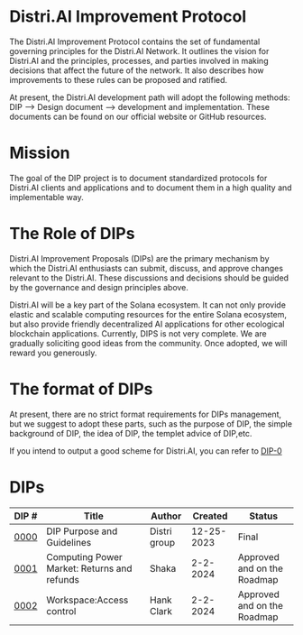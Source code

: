 # Distri.AI Improvement Protocol
The Distri.AI Improvement Protocol contains the set of fundamental governing principles for the Distri.AI Network. It outlines the vision for Distri.AI and the principles, processes, and parties involved in making decisions that affect the future of the network. It also describes how improvements to these rules can be proposed and ratified.

At present, the Distri.AI development path will adopt the following methods: DIP --> Design document --> development and implementation. These documents can be found on our official website or GitHub resources.

# Mission
The goal of the DIP project is to document standardized protocols for Distri.AI clients and applications and to document them in a high quality and implementable way.



# The  Role of DIPs
Distri.AI Improvement Proposals (DIPs) are the primary mechanism by which the Distri.AI enthusiasts can submit, discuss, and approve changes relevant to the Distri.AI. These discussions and decisions should be guided by the governance and design principles above.

Distri.AI will be a key part of the Solana ecosystem. It can not only provide elastic and scalable computing resources for the entire Solana ecosystem, but also provide friendly decentralized AI applications for other ecological blockchain applications. Currently, DIPS is not very complete. We are gradually soliciting good ideas from the community. Once adopted, we will reward you generously.

# The format of DIPs 
At present, there are no strict format requirements for DIPs management, but we suggest to adopt these parts, such as the purpose of DIP, the simple background of DIP, the idea of DIP, the templet advice of DIP,etc. 

If you intend to output a good scheme for Distri.AI, you can refer to [DIP-0](DIP-0.md)

# DIPs

|DIP #   | Title  | Author  | Created  | Status  |
|---|---|---|---|---|
|[0000](DIP-0.md)   | DIP Purpose and Guidelines  | Distri group  | 12-25-2023 | Final  |
|[0001](DIP-1.md)   | Computing Power Market: Returns and refunds  | Shaka  | 2-2-2024 | Approved and on the Roadmap  |
|[0002](DIP-2.md)   | Workspace:Access control  | Hank Clark  | 2-2-2024 | Approved and on the Roadmap  |
